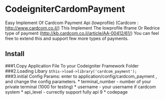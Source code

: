 # CodeigniterCardomPayment
Easy Implement Of Cardcom Payment Api (lowprofile) (Cardcom : http://www.cardcom.co.il/)
This Implement The lowprofile Iframe Or Redrice type of payment (http://kb.cardcom.co.il/article/AA-00412/61/)
You can feel free to extend this and support few more types of payments.

## Install
  ###1.Copy Application File To your Codeigniter Framework Folder
  ###2.Loading Libary
    ```
    $this->load->library('cardcom_payment');
    ```
  ###3.initial Config Params:
    enter to application/config/cardcom_payment , and change the config parameters.
    * terminal_number - number of your private terminal (1000 for testing)
    * username - your username if cardcom system
    * api_level - currectly support fully api 9
    * codepage
  
